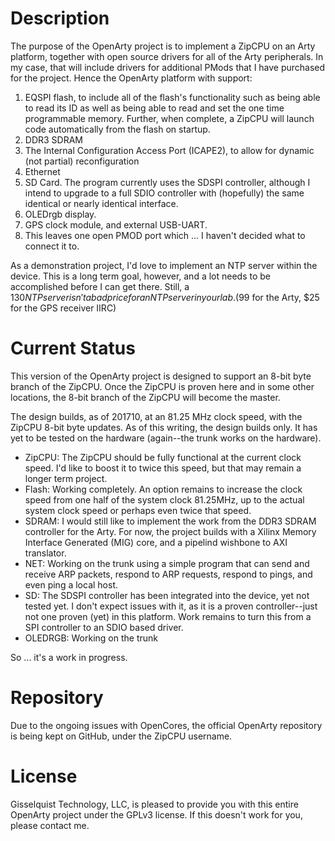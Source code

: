 # Description

The purpose of the OpenArty project is to implement a ZipCPU on an Arty platform, together with open source drivers for all of the Arty peripherals.  In my case, that will include drivers for additional PMods that I have purchased for the project.  Hence the OpenArty platform with support:

1. EQSPI flash, to include all of the flash's functionality such as being able to read its ID as well as being able to read and set the one time programmable memory.  Further, when complete, a ZipCPU will launch code automatically from the flash on startup.
2. DDR3 SDRAM
3. The Internal Configuration Access Port (ICAPE2), to allow for dynamic (not partial) reconfiguration
4. Ethernet
5. SD Card.  The program currently uses the SDSPI controller, although I intend to upgrade to a full SDIO controller with (hopefully) the same identical or nearly identical interface.
6. OLEDrgb display.
7. GPS clock module, and external USB-UART.
8. This leaves one open PMOD port which ... I haven't decided what to connect it to.

As a demonstration project, I'd love to implement an NTP server within the device.  This is a long term goal, however, and a lot needs to be accomplished before I can get there.  Still, a $130 NTP server isn't a bad price for an NTP server in your lab.  ($99 for the Arty, $25 for the GPS receiver IIRC)

# Current Status

This version of the OpenArty project is designed to support an 8-bit byte branch of the ZipCPU.  Once the ZipCPU is proven here and in some other locations, the 8-bit branch of the ZipCPU will become the master.

The design builds, as of 201710, at an 81.25 MHz clock speed, with the ZipCPU 8-bit byte updates.  As of this writing, the design builds only.  It has yet to be tested on the hardware (again--the trunk works on the hardware).

- ZipCPU: The ZipCPU should be fully functional at the current clock speed.  I'd like to boost it to twice this speed, but that may remain a longer term project.
- Flash: Working completely.  An option remains to increase the clock speed from one half of the system clock 81.25MHz, up to the actual system clock speed or perhaps even twice that speed.
- SDRAM: I would still like to implement the work from the DDR3 SDRAM controller for the Arty.  For now, the project builds with a Xilinx Memory Interface Generated (MIG) core, and a pipelind wishbone to AXI translator.
- NET: Working on the trunk using a simple program that can send and receive ARP packets, respond to ARP requests, respond to pings, and even ping a local host.
- SD: The SDSPI controller has been integrated into the device, yet not tested yet.  I don't expect issues with it, as it is a proven controller--just not one proven (yet) in this platform.  Work remains to turn this from a SPI controller to an SDIO based driver.
- OLEDRGB: Working on the trunk

So ... it's a work in progress.

# Repository

Due to the ongoing issues with OpenCores, the official OpenArty repository
is being kept on GitHub, under the ZipCPU username.

# License

Gisselquist Technology, LLC, is pleased to provide you with this entire
OpenArty project under the GPLv3 license.  If this doesn't work for you,
please contact me.
